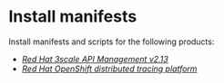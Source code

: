 # Install manifests

Install manifests and scripts for the following products:
- [*Red Hat 3scale API Management v2.13*](./3scale-amp/README.md)
- [*Red Hat OpenShift distributed tracing platform*](./Observability/README.md)
